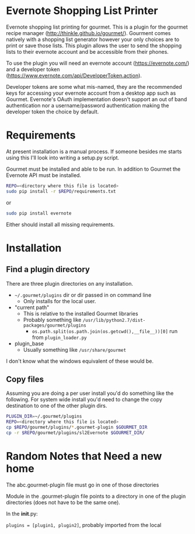 # Evernote Shopping List Printer

Evernote shopping list printing for gourmet.  This is a plugin for
the gourmet recipe manager (http://thinkle.github.io/gourmet/).
Gourment comes natively with a shopping list generator however your
only choices are to print or save those lists.  This plugin allows
the user to send the shopping lists to their evernote account
and be accessible from their phones.

To use the plugin you will need an evernote account
(https://evernote.com/) and a developer token
(https://www.evernote.com/api/DeveloperToken.action).

Developer tokens are some what mis-named, they are the recommended
keys for accessing your evernote account from a desktop app such
as Gourmet.  Evernote's OAuth implementation doesn't support an
out of band authentication nor a username/password authentication
making the developer token the choice by default.

# Requirements

At present installation is a manual process.  If someone besides me starts using this I'll look into writing a setup.py script.

Gourmet must be installed and able to be run.  In addition to
Gourmet the Evernote API must be installed.

```sh
REPO=<directory where this file is located>
sudo pip install -r $REPO/requirements.txt
```

or

```sh
sudo pip install evernote
```

Either should install all missing requirements.

# Installation

## Find a plugin directory

There are three plugin directories on any installation.

* ``~/.gourmet/plugins`` dir or dir passed in on command line
  * Only installs for the local user.
* "current path"
  * This is relative to the installed Gourmet libraries
  * Probably something like ``/usr/lib/python2.7/dist-packages/gourmet/plugins``
    * ``os.path.split(os.path.join(os.getcwd(),__file__))[0]`` run
    from ``plugin_loader.py``
* plugin_base
  * Usually something like ``/usr/share/gourmet``

I don't know what the windows equivalent of these would be.

## Copy files

Assuming you are doing a per user install you'd do something like
the following.  For system wide install you'd need to change the
copy destination to one of the other plugin dirs.

```sh
PLUGIN_DIR=~/.gourmet/plugins
REPO=<directory where this file is located>
cp $REPO/gourmet/plugins/*.gourmet-plugin $GOURMET_DIR
cp -r $REPO/gourmet/plugins/sl2Evernote $GOURMET_DIR/
```


# Random Notes that Need a new home

The abc.gourmet-plugin file must go in one of those directories

Module in the .gourmet-plugin file points to a directory in one of the
plugin directories (does not have to be the same one).

In the __init__.py:

``plugins = [plugin1, plugin2]``, probably imported from the local

